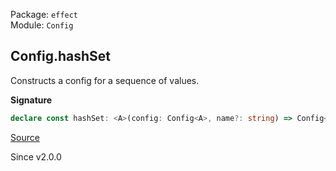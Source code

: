 Package: `effect`<br />
Module: `Config`<br />

## Config.hashSet

Constructs a config for a sequence of values.

**Signature**

```ts
declare const hashSet: <A>(config: Config<A>, name?: string) => Config<HashSet.HashSet<A>>
```

[Source](https://github.com/Effect-TS/effect/tree/main/packages/effect/src/Config.ts#L398)

Since v2.0.0